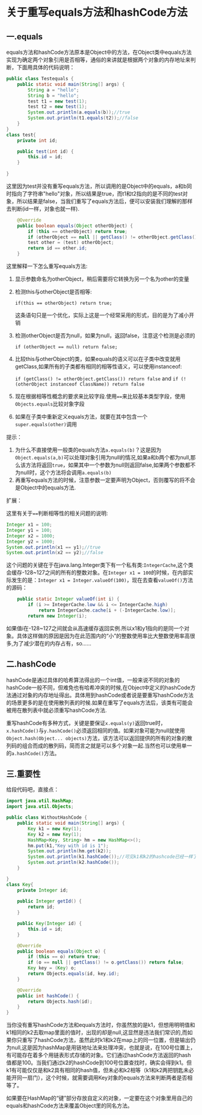 # 关于重写equals方法和hashCode方法

## 一.equals

equals方法和hashCode方法原本是Object中的方法，在Object类中equals方法实现为确定两个对象引用是否相等，通俗的来讲就是根据两个对象的内存地址来判断，下面用具体的代码说明：

```java
public class Testequals {
    public static void main(String[] args) {
        String a = "hello";
        String b = "hello";
        test t1 = new test(1);
        test t2 = new test(1);
        System.out.println(a.equals(b));//true
        System.out.println(t1.equals(t2));//false
    }
}
class test{
    private int id;

    public test(int id) {
        this.id = id;
    }
    
}
```

这里因为test并没有重写equals方法，所以调用的是Object中的equals，a和b同时指向了字符串"hello"对象，所以结果是true，而t1和t2指向的是不同的test对象，所以结果是false，当我们重写了equals方法后，便可以安装我们理解的那样去判断(id一样，对象也就一样).

```java
    @Override
    public boolean equals(Object otherObject) {
        if (this == otherObject) return true;
        if (otherObject == null || getClass() != otherObject.getClass()) return false;
        test other = (test) otherObject;
        return id == other.id;
    }
```

这里解释一下怎么重写equals方法:

1. 显示参数命名为otherObject，稍后需要将它转换为另一个名为other的变量

2. 检测this与otherObject是否相等:

	`if(this == otherObject) return true;`

	这条语句只是一个优化，实际上这是一个经常采用的形式，目的是为了减小开销

3. 检测otherObject是否为null，如果为null，返回false，注意这个检测是必须的

	`if (otherObject == null) return false;`

4. 比较this与otherObject的类，如果equals的语义可以在子类中改变就用getClass,如果所有的子类都有相同的相等性语义，可以使用instanceof:

	`if (getClass() != otherObject.getClass()) return false` and `if (!(otherObject instanceof ClassName)) return false`

5. 现在根据相等性概念的要求来比较字段.使用`==`来比较基本类型字段，使用`Objects.equals`比较对象字段

6. 如果在子类中重新定义equals方法，就要在其中包含一个`super.equals(other)`调用

提示：

1. 为什么不直接使用一般类的equals方法`a.equals(b)`？这是因为`Object.equals(a,b)`可以处理对象引用为null的情况,如果a和b两个都为null,那么该方法将返回`true`，如果其中一个参数为null则返回false,如果两个参数都不为null时，这个方法将会调用`a.equals(b)`
2. 再重写equals方法的时候，注意参数一定要声明为Object，否则覆写的将不会是Object中的equals方法.

扩展：

这里有关于`==`判断相等性的相关问题的说明:

```java
Integer x1 = 100;
Integer y1 = 100;
Integer x2 = 1000;
Integer y2 = 1000;
System.out.println(x1 == y1);//true
System.out.println(x2 == y2);//false
```

这个问题的关键在于在java.lang.Integer类下有一个私有类:`IntegerCache`,这个类会缓存-128~127之间的所有的整数对象。在`Integer x1 = 100`的时候，在内部实际发生的是：`Integer x1 = Integer.valueOf(100)`，现在去查看`valueOf()`方法的源码：

```java
    public static Integer valueOf(int i) {
        if (i >= IntegerCache.low && i <= IntegerCache.high)
            return IntegerCache.cache[i + (-IntegerCache.low)];
        return new Integer(i);
```

如果值i在-128~127之间就会从高速缓存返回实例.所以x1和y1指向的是同一个对象。具体这样做的原因是因为在此范围内的“小”的整数使用率比大整数使用率高很多,为了减少潜在的内存占有，so……

## 二.hashCode

hashCode是通过具体的哈希算法得出的一个int值，一般来说不同的对象的hashCode一般不同，但难免也有哈希冲突的时候,在Object中定义的hashCode方法通过对象的内存地址得出。具体用到hashCode或者说是要重写hashCode方法的场景更多的是在使用散列表的时候.如果在重写了equals方法后，该类有可能会被用在散列表中就必须重写hashCode方法.

重写hashCode有多种方式，关键是要保证`x.equals(y)`返回true时，`x.hashCode()`与`y.hashCode()`必须返回相同的值。如果对象可能为null就使用`Object.hash(Object... objects)`方法，该方法可以返回提供的所有的对象的散列码的组合而成的散列码，简而言之就是可以多个对象一起.当然也可以使用单一的`a.hashCode()`方法。

## 三.重要性

给段代码吧，直接点：

```java
import java.util.HashMap;
import java.util.Objects;

public class WithoutHashCode {
    public static void main(String[] args) {
        Key k1 = new Key(1);
        Key k2 = new Key(1);
        HashMap<Key, String> hm = new HashMap<>();
        hm.put(k1,"Key with id is 1");
        System.out.println(hm.get(k2));
        System.out.println(k1.hashCode());//可见k1和k2的hashcode已经一样了，
        System.out.println(k2.hashCode());
    }

}
class Key{
    private Integer id;
    
    public Integer getId() {
        return id;
    }

    public Key(Integer id) {
        this.id = id;
    }

    @Override
    public boolean equals(Object o) {
        if (this == o) return true;
        if (o == null || getClass() != o.getClass()) return false;
        Key key = (Key) o;
        return Objects.equals(id, key.id);
    }

    @Override
    public int hashCode() {
        return Objects.hash(id);
    }
}
```

当你没有重写hashCode方法和equals方法时，你虽然放的是k1，但想用明明值和k1相同的k2去取map里面的值时，出现的却是null,这显然是违法我们常识的,而如果你只重写了hashCode方法，虽然此时k1和k2在map上的同一位置，但是输出仍为null,这是因为hashMap是用链地址法来处理冲突，也就是说，在100号位置上，有可能存在着多个用链表形式存储的对象。它们通过hashCode方法返回的hash值都是100。当我们通过k2的hashCode到100号位置查找时，确实会得到k1。但k1有可能仅仅是和k2具有相同的hash值，但未必和k2相等（k1和k2两把钥匙未必能开同一扇门），这个时候，就需要调用Key对象的equals方法来判断两者是否相等了。

如果要在HashMap的“键”部分存放自定义的对象，一定要在这个对象里用自己的equals和hashCode方法来覆盖Object里的同名方法。


